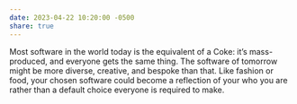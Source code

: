 ```yaml
---
date: 2023-04-22 10:20:00 -0500
share: true
---
```

Most software in the world today is the equivalent of a Coke: it’s mass-produced, and everyone gets the same thing. The software of tomorrow might be more diverse, creative, and bespoke than that. Like fashion or food, your chosen software could become a reflection of your who you are rather than a default choice everyone is required to make.